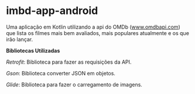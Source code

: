 # imbd-app-android

Uma aplicação em Kotlin utilizando a api do OMDb (www.omdbapi.com) que lista os filmes mais bem avaliados, mais populares atualmente e os que irão lançar.

**Bibliotecas Utilizadas**

*Retrofit*: Biblioteca para fazer as requisições da API.

*Gson*: Biblioteca converter JSON em objetos.

*Glide*: Biblioteca para fazer o carregamento de imagens.

